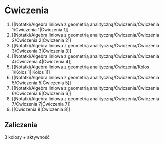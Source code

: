 # Ćwiczenia
1. [[Notatki/Algebra liniowa z geometrią analityczną/Ćwiczenia/Ćwiczenia 1/Ćwiczenia 1|Ćwiczenia 1]]
2. [[Notatki/Algebra liniowa z geometrią analityczną/Ćwiczenia/Ćwiczenia 2/Ćwiczenia 2|Ćwiczenia 2]]
3. [[Notatki/Algebra liniowa z geometrią analityczną/Ćwiczenia/Ćwiczenia 3/Ćwiczenia 3|Ćwiczenia 3]]
4. [[Notatki/Algebra liniowa z geometrią analityczną/Ćwiczenia/Ćwiczenia 4/Ćwiczenia 4|Ćwiczenia 4]]
5. [[Notatki/Algebra liniowa z geometrią analityczną/Ćwiczenia/Kolos 1/Kolos 1| Kolos 1]]
6. [[Notatki/Algebra liniowa z geometrią analityczną/Ćwiczenia/Ćwiczenia 5/Ćwiczenia 5|Ćwiczenia 5]]
7. [[Notatki/Algebra liniowa z geometrią analityczną/Ćwiczenia/Ćwiczenia 6/Ćwiczenia 6|Ćwiczenia 6]]
8. [[Notatki/Algebra liniowa z geometrią analityczną/Ćwiczenia/Ćwiczenia 7/Ćwiczenia 7|Ćwiczenia 7]]
9. [[Ćwiczenia 8|Ćwiczenia 8]]

## Zaliczenia
3 kolosy + aktywność